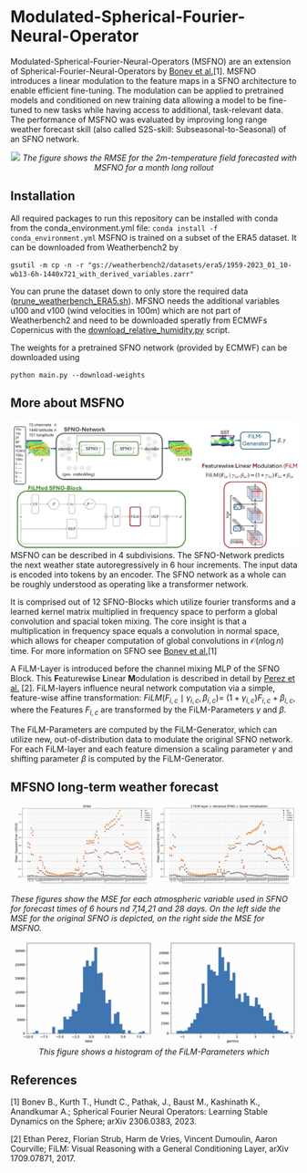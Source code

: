 # Modulated-Spherical-Fourier-Neural-Operator

Modulated-Spherical-Fourier-Neural-Operators (MSFNO) are an extension of Spherical-Fourier-Neural-Operators by [Bonev et al.](https://arxiv.org/abs/2306.03838)[1]. MSFNO introduces a linear modulation to the feature maps in a SFNO architecture to enable efficient fine-tuning.
The modulation can be applied to pretrained models and conditioned on new training data allowing a model to be fine-tuned to new tasks while having access to additional, task-relevant data.
The performance of MSFNO was evaluated by improving long range weather forecast skill (also called S2S-skill: Subseasonal-to-Seasonal) of an SFNO network.

<p align="center">
  <img src="/figures/RSME_2m_temperature_MSFNO.gif">
  <em align="center"> The figure shows the RMSE for the 2m-temperature field forecasted with MSFNO for a month long rollout </em>
</p>

## Installation

All required packages to run this repository can be installed with conda from the conda_environment.yml file: ```conda install -f conda_environment.yml```
MSFNO is trained on a subset of the ERA5 dataset. It can be downloaded from Weatherbench2 by
```
gsutil -m cp -n -r "gs://weatherbench2/datasets/era5/1959-2023_01_10-wb13-6h-1440x721_with_derived_variables.zarr"
```
You can prune the dataset down to only store the required data ([prune_weatherbench_ERA5.sh](/data_process/prune_weatherbench_ERA5.sh)).
MFSNO needs the additional variables u100 and v100 (wind velocities in 100m) which are not part of Weatherbench2 and need to be downloaded speratly from ECMWFs Copernicus with the [download_relative_humidity.py](/data_process/download_relative_humidity.py) script.

The weights for a pretrained SFNO network (provided by ECMWF) can be downloaded using
```
python main.py --download-weights
```

## More about MSFNO
![Sketch of the MSFNO architecture](/figures/MSFNO_Architecture.png)
MSFNO can be described in 4 subdivisions. The SFNO-Network predicts the next weather state autoregressively in 6 hour increments. The input data is encoded into tokens by an encoder. The SFNO network as a whole can be roughly understood as operating like a transformer network. 

It is comprised out of 12 SFNO-Blocks which utilize fourier transforms and a learned kernel matrix multiplied in frequency space to perform a global convolution and spacial token mixing. The core insight is that a multiplication in frequency space equals a convolution in normal space, which allows for cheaper computation of global convolutions in $\mathcal{O}(n\log{}n)$ time. For more information on SFNO see [Bonev et al.](https://arxiv.org/abs/2306.03838)[1]

A FiLM-Layer is introduced before the channel mixing MLP of the SFNO Block. This **F**eaturew**i**se **L**inear **M**odulation is described in detail by [Perez et al.](https://arxiv.org/abs/1709.07871) [2]. FiLM-layers influence neural network computation via a simple, feature-wise affine transformation: $FiLM\left(F_{i, c} \mid \gamma_{i, c}, \beta_{i, c}\right)$= $\left(1+\gamma_{i,c}\right)F_{i,c}+\beta_{i,c}$, where the Features $F_{i, c}$ are transformed by the FiLM-Parameters $\gamma$ and $\beta$.

The FiLM-Parameters are computed by the FiLM-Generator, which can utilize new, out-of-distribution data to modulate the original SFNO network. For each FiLM-layer and each feature dimension a scaling parameter $\gamma$ and shifting parameter $\beta$ is computed by the FiLM-Generator.

## MFSNO long-term weather forecast

<p align="center" widht="100%">
  <p align="center" widht="100%">
    <img src="/figures/SFNO_per_Variable_MSE.png" width="49%"/>
    <img src="/figures/MSFNO_per_Variable_MSE.png" width="49%"/> 
  </p>
  <em align="center"> These figures show the MSE for each atmospheric variable used in SFNO for forecast times of 6 hours nd 7,14,21 and 28 days. On the left side the MSE for the original SFNO is depicted, on the right side the MSE for MSFNO. </em>
</p>

<p align="center">
  <img src="/figures/FiLM_parameters.png">
  <em align="center"> This figure shows a histogram of the FiLM-Parameters which  </em>
</p>

## References

[1] Bonev B., Kurth T., Hundt C., Pathak, J., Baust M., Kashinath K., Anandkumar A.; Spherical Fourier Neural Operators: Learning Stable Dynamics on the Sphere; arXiv 2306.0383, 2023.

[2] Ethan Perez, Florian Strub, Harm de Vries, Vincent Dumoulin, Aaron Courville; FiLM: Visual Reasoning with a General Conditioning Layer, arXiv 1709.07871, 2017.
